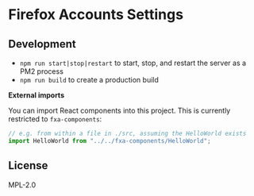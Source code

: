 # Firefox Accounts Settings

## Development

- `npm run start|stop|restart` to start, stop, and restart the server as a PM2 process
- `npm run build` to create a production build

**External imports**

You can import React components into this project. This is currently restricted to `fxa-components`:

```javascript
// e.g. from within a file in ./src, assuming the HelloWorld exists
import HelloWorld from "../../fxa-components/HelloWorld";
```

## License

MPL-2.0
